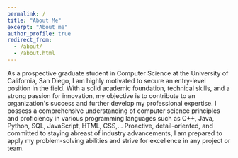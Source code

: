 ```yaml
---
permalink: /
title: "About Me"
excerpt: "About me"
author_profile: true
redirect_from: 
  - /about/
  - /about.html
---
```


As a prospective graduate student in Computer Science at the University of California, San Diego, I am highly motivated to secure an entry-level position in the field. With a solid academic foundation, technical skills, and a strong passion for innovation, my objective is to contribute to an organization's success and further develop my professional expertise. I possess a comprehensive understanding of computer science principles and proficiency in various programming languages such as C++, Java, Python, SQL, JavaScript, HTML, CSS,... Proactive, detail-oriented, and committed to staying abreast of industry advancements, I am prepared to apply my problem-solving abilities and strive for excellence in any project or team.




